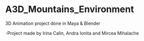# A3D_Mountains_Environment
3D Animation project done in Maya &amp; Blender

-Project made by Irina Calin, Andra Ionita and Mircea Mihalache
